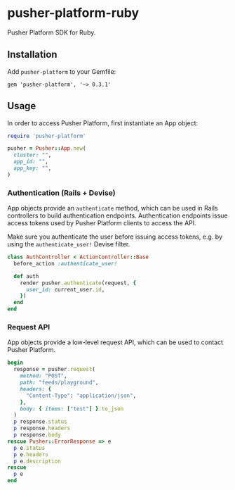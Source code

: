 # pusher-platform-ruby

Pusher Platform SDK for Ruby.

## Installation

Add `pusher-platform` to your Gemfile:

```
gem 'pusher-platform', '~> 0.3.1'
```

## Usage

In order to access Pusher Platform, first instantiate an App object:

```ruby
require 'pusher-platform'

pusher = Pusher::App.new(
  cluster: "",
  app_id: "",
  app_key: "",
)
```

### Authentication (Rails + Devise)

App objects provide an `authenticate` method, which can be used in Rails
controllers to build authentication endpoints. Authentication endpoints issue
access tokens used by Pusher Platform clients to access the API.

Make sure you authenticate the user before issuing access tokens, e.g. by using
the `authenticate_user!` Devise filter.

```ruby
class AuthController < ActionController::Base
  before_action :authenticate_user!

  def auth
    render pusher.authenticate(request, {
      user_id: current_user.id,
    })
  end
end
```

### Request API

App objects provide a low-level request API, which can be used to contact
Pusher Platform.

```ruby
begin
  response = pusher.request(
    method: "POST",
    path: "feeds/playground",
    headers: {
      "Content-Type": "application/json",
    },
    body: { items: ["test"] }.to_json
  )
  p response.status
  p response.headers
  p response.body
rescue Pusher::ErrorResponse => e
  p e.status
  p e.headers
  p e.description
rescue
  p e
end
```
